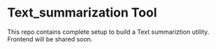 # Text_summarization Tool
This repo contains complete setup to build a Text summariztion utility. Frontend will be shared soon.
